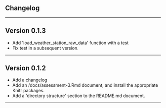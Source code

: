 ## Changelog

---

## Version 0.1.3

- Add 'load_weather_station_raw_data' function with a test
- Fix test in a subsequent version.

---

## Version 0.1.2

- Add a changelog
- Add an /docs/assessment-3.Rmd document, and install the appropriate Knitr packages.
- Add a 'directory structure' section to the README.md document.

---
